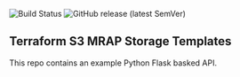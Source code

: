 ![Build Status](https://github.com/cloudacademy/python-api-dev/actions/workflows/release.yml/badge.svg) 
![GitHub release (latest SemVer)](https://img.shields.io/github/v/release/cloudacademy/python-api-dev)

## Terraform S3 MRAP Storage Templates
This repo contains an example Python Flask basked API.